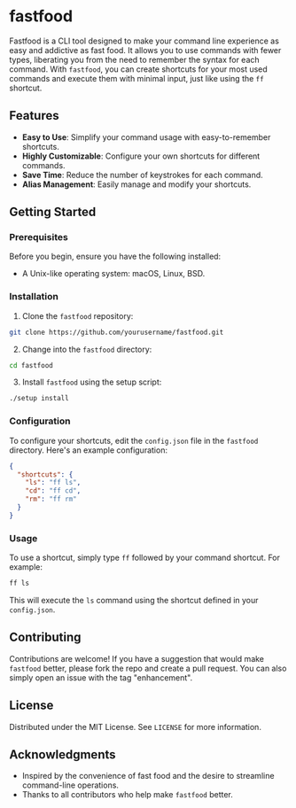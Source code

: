 # fastfood

Fastfood is a CLI tool designed to make your command line experience as easy and addictive as fast food. It allows you to use commands with fewer types, liberating you from the need to remember the syntax for each command. With `fastfood`, you can create shortcuts for your most used commands and execute them with minimal input, just like using the `ff` shortcut.

## Features

- **Easy to Use**: Simplify your command usage with easy-to-remember shortcuts.
- **Highly Customizable**: Configure your own shortcuts for different commands.
- **Save Time**: Reduce the number of keystrokes for each command.
- **Alias Management**: Easily manage and modify your shortcuts.

## Getting Started

### Prerequisites

Before you begin, ensure you have the following installed:
- A Unix-like operating system: macOS, Linux, BSD.

### Installation

1. Clone the `fastfood` repository:
```sh
git clone https://github.com/yourusername/fastfood.git
```

2. Change into the `fastfood` directory:
```sh
cd fastfood
```

3. Install `fastfood` using the setup script:
```sh
./setup install
```

### Configuration

To configure your shortcuts, edit the `config.json` file in the `fastfood` directory. Here's an example configuration:

```json
{
  "shortcuts": {
    "ls": "ff ls",
    "cd": "ff cd",
    "rm": "ff rm"
  }
}
```

### Usage

To use a shortcut, simply type `ff` followed by your command shortcut. For example:

```sh
ff ls
```

This will execute the `ls` command using the shortcut defined in your `config.json`.

## Contributing

Contributions are welcome! If you have a suggestion that would make `fastfood` better, please fork the repo and create a pull request. You can also simply open an issue with the tag "enhancement".

## License

Distributed under the MIT License. See `LICENSE` for more information.

## Acknowledgments

- Inspired by the convenience of fast food and the desire to streamline command-line operations.
- Thanks to all contributors who help make `fastfood` better.


